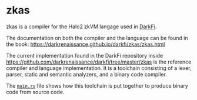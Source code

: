 zkas
====

zkas is a compiler for the Halo2 zkVM langage used in
[DarkFi](https://github.com/darkrenaissance/darkfi).

The documentation on both the compiler and the language can be found
in the book: https://darkrenaissance.github.io/darkfi/zkas/zkas.html

The current implementation found in the DarkFi repository inside
https://github.com/darkrenaissance/darkfi/tree/master/zkas is the
reference compiler and language implementation. It is a toolchain
consisting of a lexer, parser, static and semantic analyzers, and a
binary code compiler.

The [`main.rs`](https://github.com/darkrenaissance/darkfi/blob/master/zkas/src/main.rs)
file shows how this toolchain is put together to produce binary code
from source code.
